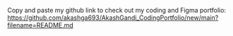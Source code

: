 Copy and paste my github link to check out my coding and Figma portfolio: https://github.com/akashga693/AkashGandi_CodingPortfolio/new/main?filename=README.md
